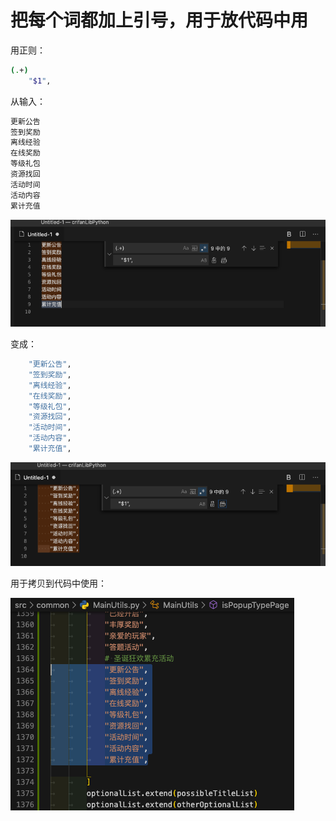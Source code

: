 # 把每个词都加上引号，用于放代码中用

用正则：

```bash
(.+)
    "$1",
```

从输入：

```bash
更新公告
签到奖励
离线经验
在线奖励
等级礼包
资源找回
活动时间
活动内容
累计充值

```

![vscode_each_word_before](../../../assets/img/vscode_each_word_before.png)

变成：

```bash
    "更新公告",
    "签到奖励",
    "离线经验",
    "在线奖励",
    "等级礼包",
    "资源找回",
    "活动时间",
    "活动内容",
    "累计充值",
```

![vscode_each_word_after](../../../assets/img/vscode_each_word_after.png)

用于拷贝到代码中使用：

![word_with_quote_in_code](../../../assets/img/word_with_quote_in_code.png)
